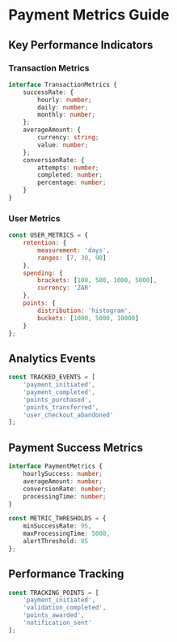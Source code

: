 # Payment Metrics Guide

## Key Performance Indicators

### Transaction Metrics
```typescript
interface TransactionMetrics {
    successRate: {
        hourly: number;
        daily: number;
        monthly: number;
    };
    averageAmount: {
        currency: string;
        value: number;
    };
    conversionRate: {
        attempts: number;
        completed: number;
        percentage: number;
    }
}
```

### User Metrics
```javascript
const USER_METRICS = {
    retention: {
        measurement: 'days',
        ranges: [7, 30, 90]
    },
    spending: {
        brackets: [100, 500, 1000, 5000],
        currency: 'ZAR'
    },
    points: {
        distribution: 'histogram',
        buckets: [1000, 5000, 10000]
    }
};
```

## Analytics Events
```javascript
const TRACKED_EVENTS = [
    'payment_initiated',
    'payment_completed',
    'points_purchased',
    'points_transferred',
    'user_checkout_abandoned'
];
```

## Payment Success Metrics
```typescript
interface PaymentMetrics {
    hourlySuccess: number;
    averageAmount: number;
    conversionRate: number;
    processingTime: number;
}

const METRIC_THRESHOLDS = {
    minSuccessRate: 95,
    maxProcessingTime: 5000,
    alertThreshold: 85
};
```

## Performance Tracking
```javascript
const TRACKING_POINTS = [
    'payment_initiated',
    'validation_completed',
    'points_awarded',
    'notification_sent'
];
```
